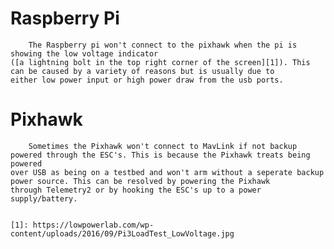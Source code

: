 # Raspberry Pi
		The Raspberry pi won't connect to the pixhawk when the pi is showing the low voltage indicator
    ([a lightning bolt in the top right corner of the screen][1]). This can be caused by a variety of reasons but is usually due to
    either low power input or high power draw from the usb ports.
    
# Pixhawk
		Sometimes the Pixhawk won't connect to MavLink if not backup powered through the ESC's. This is because the Pixhawk treats being powered
    over USB as being on a testbed and won't arm without a seperate backup power source. This can be resolved by powering the Pixhawk
    through Telemetry2 or by hooking the ESC's up to a power supply/battery.
    
    
    [1]: https://lowpowerlab.com/wp-content/uploads/2016/09/Pi3LoadTest_LowVoltage.jpg

